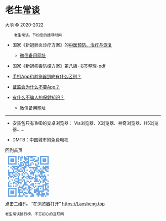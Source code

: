 老生[常谈](./)
================
大萌 © 2020-2022

		老生常谈，节约您的搜寻时间

* 国家《新冠肺炎诊疗方案》的[中医预防、治疗与恢复](6-新冠肺炎诊疗方案的中医治疗.txt)
  - [微信备用网址](https://github.com/DiamonWoo/Laosheng2019/blob/master/changtan/6-新冠肺炎诊疗方案的中医治疗.txt.md)

* 国家《新冠病毒防控方案》第八版-[书签整理-pdf](../fuwu/202105-新冠病毒防控方案-第八版-书签整理.pdf)
  

* [手机App和浏览器到底有什么区别？](App和浏览器的三个区别.txt)

* [证监会为什么不要App？](8-证券信息披露的法定媒体.txt)

* [有什么不骗人的保健知识？](./6-权威的医疗保健类报纸.txt) 　 
  - [微信备用网址](https://github.com/DiamonWoo/Laosheng2019/blob/master/changtan/6-权威的医疗保健类报纸.txt.md)

-----

* 安装包只有1MB的安卓浏览器[]()： Via浏览器、X浏览器、神奇浏览器、H5浏览器……

* DMTB：中国城市的免费电视


回到首页  
<a href=".." title="返回老生常谈首页"><img src="../indexQR-Blue.png" /></a>  
点击二维码，“在浏览器打开” https://Laosheng.top

	老生常谈排行榜，不忘初心的互联网
